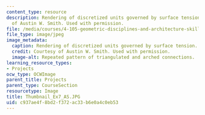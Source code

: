 ```yaml
---
content_type: resource
description: Rendering of discretized units governed by surface tension. Courtesy
  of Austin W. Smith. Used with permission.
file: /media/courses/4-105-geometric-disciplines-and-architecture-skills-reciprocal-methodologies-fall-2012/c937ae4f8bd2f372ac33b6e0a4c0eb53_Thumbnail_Ex7_AS.JPG
file_type: image/jpeg
image_metadata:
  caption: Rendering of discretized units governed by surface tension.
  credit: Courtesy of Austin W. Smith. Used with permission.
  image-alt: Repeated pattern of triangulated and arched connections.
learning_resource_types:
- Projects
ocw_type: OCWImage
parent_title: Projects
parent_type: CourseSection
resourcetype: Image
title: Thumbnail_Ex7_AS.JPG
uid: c937ae4f-8bd2-f372-ac33-b6e0a4c0eb53
---
```

